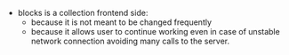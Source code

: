 - blocks is a collection frontend side:
  - because it is not meant to be changed frequently
  - because it allows user to continue working even in case of unstable network connection avoiding many calls to the server.